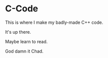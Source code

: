 # C-Code
This is where I make my badly-made C++ code.

It's up there.

Maybe learn to read.

God damn it Chad.
